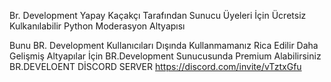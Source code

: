 Br. Development Yapay Kaçakçı Tarafından Sunucu Üyeleri İçin Ücretsiz Kulkanılabilir Python Moderasyon Altyapısı

Bunu BR. Development Kullanıcıları Dışında Kullanmamanız Rica Edilir 
Daha Gelişmiş Altyapılar İçin BR.Development Sunucusunda Premium Alabilirsiniz 
BR.DEVELOENT DİSCORD SERVER
https://discord.com/invite/vTztxGfu
